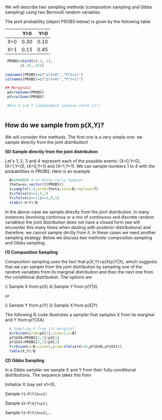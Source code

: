 We will describe two sampling methods (composition sampling and Gibbs sampling) using two Bernoulli random variables.

The joint probability (object PROBS below) is given by the following table

| 			   | Y=0      | Y=0  |
| ------------- |:-------------:| -----:|
| X=0     | 0.30 | 0.10 |
| X=1      | 0.15     |   0.45 |


```r
 PROBS=rbind(c(.3,.1),
	   c(.15,.45))
			
rownames(PROBS)=c("p(X=0)","P(X=1)")
colnames(PROBS)=c("p(Y=0)","P(Y=1)")

## Marginals
 pX=rowSums(PROBS)
 pY=colSums(PROBS)

 #Are X and Y independent (please check it!)
 
```


## How do we sample from p(X,Y)?

We will consider thre methods. The first one is a very simple one: we sample directly from the joint distribution!

**(0) Sample directly from the joint distribution**

Let's 1, 2, 3 and 4 represent each of the possible events: (X=0,Y=0), (X=1,Y=0), (X=0,Y=1) and
(X=1,Y=1). We can sample numbers 1 to 4 with the probabilities in PROBS. Here is an example


```r
  B=1000000 # of Monte Carlo Samples
  theta=as.vector(t(PROBS))
  z=sample(1:4,prob=theta,size=B,replace=T)
  X=ifelse(z<=2,0,1)
  Y=ifelse(z==1|z==3,0,1)
  xtabs(~X+Y)/B   
```

In the above-case we sample directly from the joint distribution. In many instances (involving continous or a mix of continuous  and discrete random variables) the joint distribution does not have a closed form (we will encounter this many times when dealing with posterior distributions) and therefore, we cannot sample dirctly from it. In these cases we need another sampling strategy. Below we discuss two methods: composition sampling and Gibbs sampling.


**(1) Composition Sampling**


Composition sampling uses the fact that p(X,Y)=p(X)p(Y|X), which suggests that we can
sample from the joint distribution by sampling one of the random variables from its marginal
distribution and then the next one from the conditional distribution. The options are


   i) Sample X from p(X) 
   ii) Sample Y from p(Y|X)
   
or

   i) Sample Y from p(Y) 
   ii) Sample X from p(X|Y)


The following R-code illustrates a sampler that samples X from its marginal and Y from p(Y|XA)

```r
  # Sampling X from its marginal
  X=rbinom(prob=pX[2],size=1,n=B) 
  pY1GX0=PROBS[1,2]/pX[1]
  pY1GX1=PROBS[2,2]/pX[2]
  Y=rbinom(n=B,size=1,prob=ifelse(X==0,pY1GX0,pY1GX1))
  table(X,Y)/B
```

**(2) Gibbs Sampling**

In a Gibbs sampler we sample X and Y from their fully-conditional distributions. The sequence takes this fomr

Initialize X (say set x1=0), 

Sample `Y1~P(Y|X=x1)`

Sample `X2~P(X|Y=y1)`,

Sample `Y2~P(Y|X=x2)`,...



